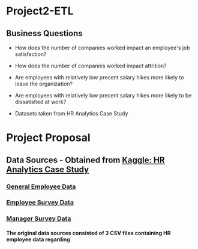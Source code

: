 # Project2-ETL

## Business Questions

- How does the number of companies worked impact an employee's job satisfaction?

- How does the number of companies worked impact attrition?

- Are employees with relatively low precent salary hikes more likely to leave the organization?

- Are employees with relatively low precent salary hikes more likely to be dissatisfied at work?


- Datasets taken from HR Analytics Case Study 

	
# Project Proposal

## Data Sources - Obtained from [Kaggle: HR Analytics Case Study](https://www.kaggle.com/datasets/vjchoudhary7/hr-analytics-case-study)
### [General Employee Data](https://www.kaggle.com/datasets/vjchoudhary7/hr-analytics-case-study?select=general_data.csv)
### [Employee Survey Data](https://www.kaggle.com/datasets/vjchoudhary7/hr-analytics-case-study?select=employee_survey_data.csv)
### [Manager Survey Data](https://www.kaggle.com/datasets/vjchoudhary7/hr-analytics-case-study?select=manager_survey_data.csv)

#### The original data sources consisted of 3 CSV files containing HR employee data regarding 

